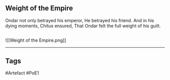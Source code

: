 ## Weight of the Empire
Ondar not only betrayed his emperor,
He betrayed his friend.
And in his dying moments, Chitus ensured,
That Ondar felt the full weight of his guilt.
##
![[Weight of the Empire.png]]

---
## Tags
#Artefact
#PoE1